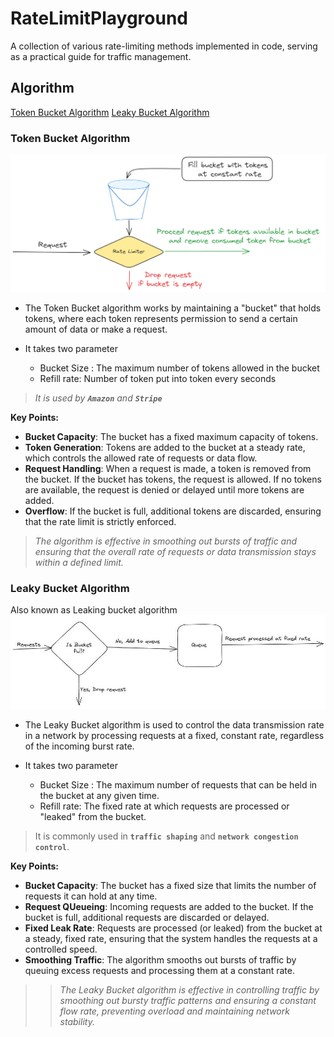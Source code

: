 # RateLimitPlayground
A collection of various rate-limiting methods implemented in code, serving as a practical guide for traffic management.

## Algorithm

[Token Bucket Algorithm](#token-bucket-algorithm)
[Leaky Bucket Algorithm](#leaky-bucket-algorithm)

### Token Bucket Algorithm

![Token Bucket Algorithm.](/images/token-bucket.png "Token Bucket Algorithm")

- The Token Bucket algorithm works by maintaining a "bucket" that holds tokens, where each token represents permission to send a certain amount of data or make a request.

- It takes two parameter
    * Bucket Size : The maximum number of tokens allowed in the bucket
    * Refill rate: Number of token put into token every seconds

> _It is used by **`Amazon`** and **`Stripe`**_

**Key Points:**
- **Bucket Capacity**: The bucket has a fixed maximum capacity of tokens.
- **Token Generation**: Tokens are added to the bucket at a steady rate, which controls the allowed rate of requests or data flow.
- **Request Handling**: When a request is made, a token is removed from the bucket. If the bucket has tokens, the request is allowed. If no tokens are available, the request is denied or delayed until more tokens are added.
- **Overflow**: If the bucket is full, additional tokens are discarded, ensuring that the rate limit is strictly enforced.

> _The algorithm is effective in smoothing out bursts of traffic and ensuring that the overall rate of requests or data transmission stays within a defined limit._

### Leaky Bucket Algorithm
Also known as Leaking bucket algorithm
![Leaky Bucket Algorithm.](/images/leaky-bucket.jpg "Leaky Bucket Algorithm")

- The Leaky Bucket algorithm is used to control the data transmission rate in a network by processing requests at a fixed, constant rate, regardless of the incoming burst rate.

- It takes two parameter
    * Bucket Size :  The maximum number of requests that can be held in the bucket at any given time.
    * Refill rate: The fixed rate at which requests are processed or "leaked" from the bucket.

> It is commonly used in **`traffic shaping`** and **`network congestion control`**.

**Key Points:**
- **Bucket Capacity**: The bucket has a fixed size that limits the number of requests it can hold at any time.
- **Request QUeueing**:  Incoming requests are added to the bucket. If the bucket is full, additional requests are discarded or delayed.
- **Fixed Leak Rate**: Requests are processed (or leaked) from the bucket at a steady, fixed rate, ensuring that the system handles the requests at a controlled speed.
- **Smoothing Traffic**:  The algorithm smooths out bursts of traffic by queuing excess requests and processing them at a constant rate.

>> _The Leaky Bucket algorithm is effective in controlling traffic by smoothing out bursty traffic patterns and ensuring a constant flow rate, preventing overload and maintaining network stability._
